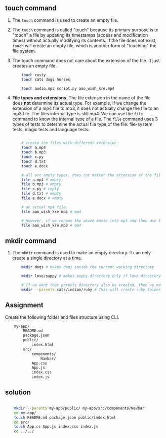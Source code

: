 ## touch command

1. The `touch` command is used to create an empty file. 

2. The `touch` command is called "touch" because its primary purpose is to "touch" a file by updating its timestamps (access and modification times) without actually modifying its contents. If the file does not exist, `touch` will create an empty file, which is another form of "touching" the file system.

3. The touch command does not care about the extension of the file. It just creates an empty file.

    ```bash
        touch rusty
        touch cats dogs horses

        touch audio.mp3 script.py aao_wish_kre.mp4
    ```

4. **File types and extensions**: The file extension in the name of the file does **not** determine its actual type. For example, if we change the extension of a mp4 file to mp3, it does not actually change the file to an mp3 file. The files internal type is still mp4. We can use the `file` command to know the internal type of a file. The `file` command uses 3 types of tests to determine the actual file type of the file: file-system tests, magic tests and language tests.

    ```bash

        # create the files with different extension
        touch a.mp4
        touch b.mp3
        touch c.py
        touch d.txt
        touch e.docx

        # all are empty types, does not matter the extension of the file
        file a.mp4 # empty
        file b.mp3 # empty
        file c.py # empty
        file d.txt # empty
        file e.docx # empty

        # an actual mp4 file
        file aao_wish_kre.mp4 # mp4

        # However, if we rename the above movie into mp3 and then use the file command, then still we will get mp4
        file aao_wish_kre.mp3 # mp4
    ```


## mkdir command

1. The `mkdir` command is used to make an empty directory. It can only create a single directory at a time.

    ```bash
        mkdir dogs # makes dogs inside the current working directory

        mkdir love/puppy # makes puppy directory only if love directory is present inside the current working directory. If not, then no folder with the name of puppy would be created.

        # If we want that parents directory also be created, then we may use the -p or --parents option.
        mkdir --parents cats/indian/ruby # This will create ruby folder along with all the parent directories inside the current working directory
    ```


## Assignment

Create the following folder and files structure using CLI.

```bash
    my-app/
        README.md
        package.json
        public/
            index.html
        src/
		    components/
			    Navbar/
            App.css
            App.js
            index.css
            index.js
```

## solution

```bash

    mkdir --parents my-app/public/ my-app/src/components/Navbar
    cd my-app/
    touch README.md package.json public/index.html
    cd src/
    touch App.cs App.js index.css index.js
    cd ../../
```